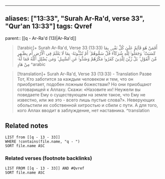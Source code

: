 
---
aliases: ["13:33", "Surah Ar-Ra'd, verse 33", "Qur'an 13:33"]
tags: Qvref
---

parent:: [[q - Ar-Ra'd (13)|Ar-Ra'd]]

> [!arabic]+ Surah Ar-Ra'd, Verse 33 (13:33)
> <span class="quran-arabic">أَفَمَنْ هُوَ قَآئِمٌ عَلَىٰ كُلِّ نَفْسٍۭ بِمَا كَسَبَتْ ۗ وَجَعَلُوا۟ لِلَّهِ شُرَكَآءَ قُلْ سَمُّوهُمْ ۚ أَمْ تُنَبِّـُٔونَهُۥ بِمَا لَا يَعْلَمُ فِى ٱلْأَرْضِ أَم بِظَـٰهِرٍ مِّنَ ٱلْقَوْلِ ۗ بَلْ زُيِّنَ لِلَّذِينَ كَفَرُوا۟ مَكْرُهُمْ وَصُدُّوا۟ عَنِ ٱلسَّبِيلِ ۗ وَمَن يُضْلِلِ ٱللَّهُ فَمَا لَهُۥ مِنْ هَادٍ</span>
^arabic

> [!translation]+ Surah Ar-Ra'd, Verse 33 (13:33) - Translation
> Разве Тот, Кто заботится за каждым человеком и тем, что он приобретает, подобен ложным божествам? Но они приобщают сотоварищей к Аллаху. Скажи: «Назовите их! Неужели вы поведаете Ему о существующем на земле такое, что Ему не известно, или же это - всего лишь пустые слова?». Неверующих обольстили их собственной хитростью и сбили с пути. А для того, кого Аллах вводит в заблуждение, нет наставника.
^translation



## Related notes
```dataview
LIST from [[q - 13 - 33]]
WHERE !contains(file.name, "q - ")
SORT file.name ASC
```

### Related verses (footnote backlinks)
```dataview
LIST FROM [[q - 13 - 33]] AND #Qvref
SORT file.name ASC
```

